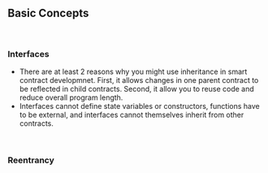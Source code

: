 ## Basic Concepts

<br>

### Interfaces

* There are at least 2 reasons why you might use inheritance in smart contract developmnet. First, it allows changes in one parent contract to be reflected in child contracts. Second, it allow you to reuse code and reduce overall program length.
* Interfaces cannot define state variables or constructors, functions have to be external, and interfaces cannot themselves inherit from other contracts.

<br>

### Reentrancy
